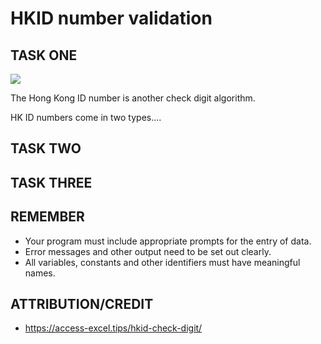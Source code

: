 # HKID number validation

## TASK ONE

![](img/hkid_sample.jpg)

The Hong Kong ID number is another check digit algorithm. 

HK ID numbers come in two types....

## TASK TWO

## TASK THREE

## REMEMBER

* Your program must include appropriate prompts for the entry of data.
* Error messages and other output need to be set out clearly.
* All variables, constants and other identifiers must have meaningful names.

## ATTRIBUTION/CREDIT

* https://access-excel.tips/hkid-check-digit/
